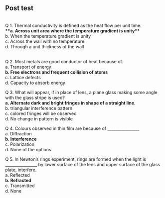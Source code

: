 ## Post test
<br>
Q 1. Thermal conductivity is defined as the heat flow per unit time.<br>
<b>**a. Across unit area where the temperature gradient is unity**<br></b>
b. When the temperature gradient is unity<br>
c. Across the wall with no temperature<br>
d. Through a unit thickness of the wall<br><br>

Q 2. Most metals are good conductor of heat because of.<br>
a. Transport of energy<br>
<b>**b. Free electrons and frequent collision of atoms**<br></b>
c. Lattice defects<br>
d. Capacity to absorb energy<br>


Q 3. What will appear, if in place of lens, a plane glass making some angle with the glass stripe  is used?<br>
<b>a. Alternate dark and bright fringes in shape of a straight line.<br></b>
b. triangular interference pattern<br>
c. colored fringes will be observed<br>
d. No change in pattern is visible<br>

Q 4. Colours observed in thin film are because of ________________<br>
a. Diffraction<br>
<b>b. Interference<br></b>
c. Polarization<br>
d. None of the options<br>

Q 5.  In Newton’s rings experiment, rings are formed when the light is ________________ by
lower surface of the lens and upper surface of the glass plate, interfere.<br>
a. Reflected<br>
<b>b. Refracted<br></b>
c. Transmitted<br>
d. None<br></b>
